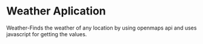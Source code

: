 # Weather Aplication

Weather-Finds the weather of any location by using openmaps api and uses javascript for getting the values.
